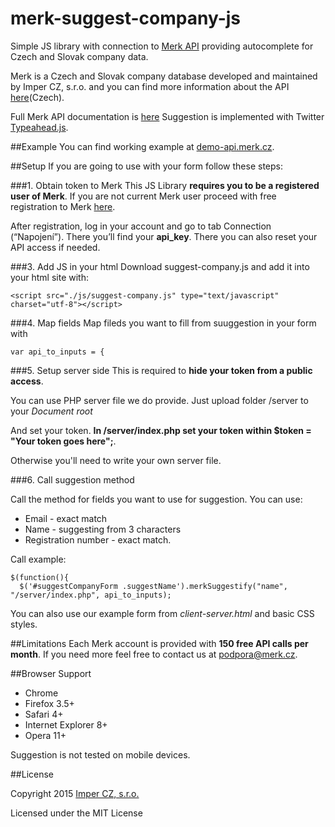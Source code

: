 # merk-suggest-company-js

Simple JS library with connection to [Merk API](https://api.merk.cz/docs/) providing autocomplete for Czech and Slovak company data.

Merk is a Czech and Slovak company database developed and maintained by Imper CZ, s.r.o. and you can find more information about the API [here]( https://www.merk.cz/api-strojovy-pristup/)(Czech).

Full Merk API documentation is [here](https://api.merk.cz/docs/)
Suggestion is implemented with Twitter [Typeahead.js](https://github.com/twitter/typeahead.js).

##Example
You can find working example at [demo-api.merk.cz](https://demo-api.merk.cz/).


##Setup
If you are going to use with your form follow these steps: 

###1. Obtain token to Merk
This JS Library **requires you to be a registered user of Merk**.
If you are not current Merk user proceed with free registration to Merk [here](https://www.merk.cz/accounts/register/?utm_source=api_doc&utm_medium=referral&utm_campaign=api). 

After registration, log in your account and go to tab Connection (“Napojení”). 
There you’ll find your **api_key**. There you can also reset your API access if needed. 


###3. Add JS in your html
Download suggest-company.js and add it into your html site with: 
	
	<script src="./js/suggest-company.js" type="text/javascript" charset="utf-8"></script>


###4. Map fields
Map fileds you want to fill from suuggestion in your form with 


    var api_to_inputs = {

###5. Setup server side
This is required to **hide your token from a public access**. 

You can use PHP server file we do provide. 
Just upload folder /server to your *Document root*

And set your token.
**In /server/index.php set your token within $token = "Your token goes here";**.

Otherwise you'll need to write your own server file.

###6. Call suggestion method

Call the method for fields you want to use for suggestion. 
You can use:

 - Email - exact match 
 - Name - suggesting from 3 characters
 - Registration number - exact match. 

Call example: 

    $(function(){
      $('#suggestCompanyForm .suggestName').merkSuggestify("name", "/server/index.php", api_to_inputs);
      
You can also use our example form from *client-server.html* and basic CSS styles.

##Limitations
Each Merk account is provided with **150 free API calls per month**.
If you need more feel free to contact us at [podpora@merk.cz](mailto:podpora@merk.cz).

##Browser Support

 - Chrome
 - Firefox 3.5+
 - Safari 4+
 - Internet Explorer 8+
 - Opera 11+

Suggestion is not tested on mobile devices.

##License

Copyright 2015 [Imper CZ, s.r.o.](https://imper.cz)

Licensed under the MIT License